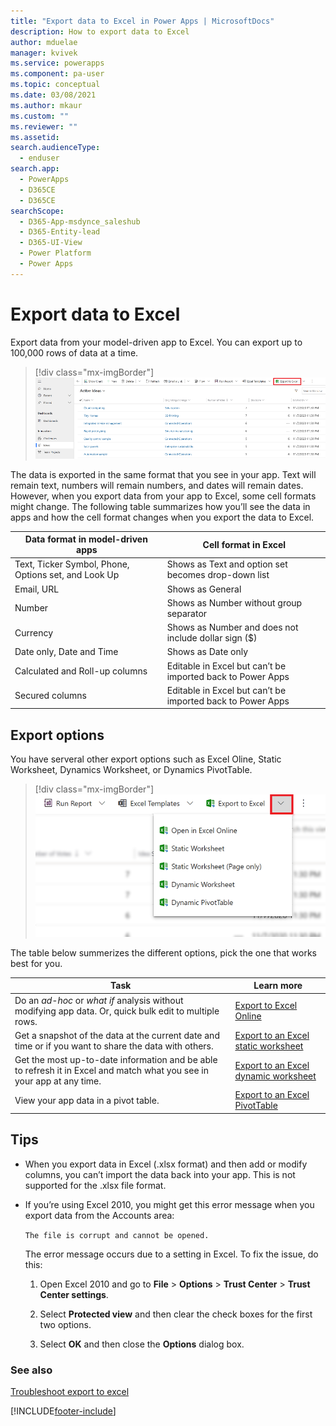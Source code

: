 ```yaml
---
title: "Export data to Excel in Power Apps | MicrosoftDocs"
description: How to export data to Excel
author: mduelae
manager: kvivek
ms.service: powerapps
ms.component: pa-user
ms.topic: conceptual
ms.date: 03/08/2021
ms.author: mkaur
ms.custom: ""
ms.reviewer: ""
ms.assetid: 
search.audienceType: 
  - enduser
search.app: 
  - PowerApps
  - D365CE
  - D365CE
searchScope:
  - D365-App-msdynce_saleshub
  - D365-Entity-lead
  - D365-UI-View
  - Power Platform
  - Power Apps
---
```

# Export data to Excel

Export data from your model-driven app to Excel. You can export up to 100,000 rows of data at a time.

> [!div class="mx-imgBorder"] 
> ![Export to excel](media/export_to_excel.png "Select export to Excel")

The data is exported in the same format that you see in your app. Text will remain text, numbers will remain numbers, and dates will remain dates. However, when you export data from your app to Excel, some cell formats might change. The following table summarizes how you’ll see the data in apps and how the cell format changes when you export the data to Excel.  
  
  
| Data format in model-driven apps |                                            Cell format in Excel                                             |
|----------------------------------------------------------------------------|-----------------------------------------------------------------------------------------------------------------------------------------------------------------|
|            Text, Ticker Symbol, Phone, Options set, and Look Up            |                                                       Shows as Text and option set becomes drop-down list                                                       |
|                                 Email, URL                                 |                                                                        Shows as General                                                                         |
|                                   Number                                   |                                                             Shows as Number without group separator                                                             |
|                                  Currency                                  |                                                         Shows as Number and does not include dollar sign ($)                                                         |
|                          Date only, Date and Time                          |                                                                       Shows as Date only                                                                        |
|                       Calculated and Roll-up columns                        | Editable in Excel but can’t be imported back to Power Apps |
|                               Secured columns                               | Editable in Excel but can’t be imported back to Power Apps |
  
## Export options

You have serveral other export options such as Excel Oline, Static Worksheet, Dynamics Worksheet, or Dynamics PivotTable.

> [!div class="mx-imgBorder"] 
> ![Export to excel options](media/export_to_excel_options.png "Select export to Excel options")


The table below summerizes the different options, pick the one that works best for you.
  
|                                                                                                               Task                                                                                                                |                                              Learn more                                               |
|-----------------------------------------------------------------------------------------------------------------------------------------------------------------------------------------------------------------------------------|-------------------------------------------------------------------------------------------------------|
|   Do an *ad-hoc* or *what if* analysis without modifying app data. Or, quick bulk edit to multiple rows.   | [Export to Excel Online](export-to-excel-online.md) |
|                                                                   Get a snapshot of the data at the current date and time or if you want to share the data with others.                                                                    |           [Export to an Excel static worksheet](export-excel-static-worksheet.md)           |
| Get the most up-to-date information and be able to refresh it in Excel and match what you see in your app at any time. |          [Export to an Excel dynamic worksheet](export-excel-dynamic-worksheet.md)          |
|                                                                      View your app data in a pivot table.                                                                      |                 [Export to an Excel PivotTable](export-excel-pivottable.md)                 |


## Tips

- When you export data in Excel (.xlsx format) and then add or modify columns, you can’t import the data back into your app. This is not supported for the .xlsx file format.  
  
- If you’re using Excel 2010, you might get this error message when you export data from the Accounts area: 
 
  `The file is corrupt and cannot be opened.`  
  
  The error message occurs due to a setting in Excel. To fix the issue, do this:  
  
  1. Open Excel 2010 and go to **File** > **Options** > **Trust Center** > **Trust Center settings**.  
  
  2. Select **Protected view** and then clear the check boxes for the first two options.  
  
  35. Select **OK** and then close the **Options** dialog box.  


### See also

[Troubleshoot export to excel](ts-export-to-excel.md)  


[!INCLUDE[footer-include](../includes/footer-banner.md)]
